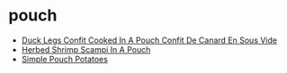 # pouch

 * [Duck Legs Confit Cooked In A Pouch Confit De Canard En Sous Vide](../../index/d/duck-legs-confit-cooked-in-a-pouch-confit-de-canard-en-sous-vide.json)
 * [Herbed Shrimp Scampi In A Pouch](../../index/h/herbed-shrimp-scampi-in-a-pouch.json)
 * [Simple Pouch Potatoes](../../index/s/simple-pouch-potatoes.json)
